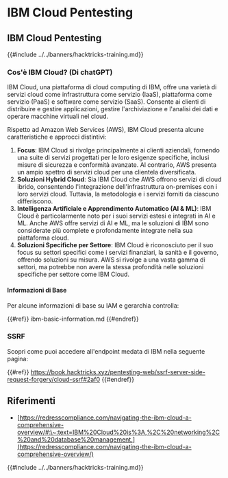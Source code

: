 # IBM Cloud Pentesting

## IBM Cloud Pentesting

{{#include ../../banners/hacktricks-training.md}}

### Cos'è IBM Cloud? (Di chatGPT)

IBM Cloud, una piattaforma di cloud computing di IBM, offre una varietà di servizi cloud come infrastruttura come servizio (IaaS), piattaforma come servizio (PaaS) e software come servizio (SaaS). Consente ai clienti di distribuire e gestire applicazioni, gestire l'archiviazione e l'analisi dei dati e operare macchine virtuali nel cloud.

Rispetto ad Amazon Web Services (AWS), IBM Cloud presenta alcune caratteristiche e approcci distintivi:

1. **Focus**: IBM Cloud si rivolge principalmente ai clienti aziendali, fornendo una suite di servizi progettati per le loro esigenze specifiche, inclusi misure di sicurezza e conformità avanzate. Al contrario, AWS presenta un ampio spettro di servizi cloud per una clientela diversificata.
2. **Soluzioni Hybrid Cloud**: Sia IBM Cloud che AWS offrono servizi di cloud ibrido, consentendo l'integrazione dell'infrastruttura on-premises con i loro servizi cloud. Tuttavia, la metodologia e i servizi forniti da ciascuno differiscono.
3. **Intelligenza Artificiale e Apprendimento Automatico (AI & ML)**: IBM Cloud è particolarmente noto per i suoi servizi estesi e integrati in AI e ML. Anche AWS offre servizi di AI e ML, ma le soluzioni di IBM sono considerate più complete e profondamente integrate nella sua piattaforma cloud.
4. **Soluzioni Specifiche per Settore**: IBM Cloud è riconosciuto per il suo focus su settori specifici come i servizi finanziari, la sanità e il governo, offrendo soluzioni su misura. AWS si rivolge a una vasta gamma di settori, ma potrebbe non avere la stessa profondità nelle soluzioni specifiche per settore come IBM Cloud.

#### Informazioni di Base

Per alcune informazioni di base su IAM e gerarchia controlla:

{{#ref}}
ibm-basic-information.md
{{#endref}}

### SSRF

Scopri come puoi accedere all'endpoint medata di IBM nella seguente pagina:

{{#ref}}
https://book.hacktricks.xyz/pentesting-web/ssrf-server-side-request-forgery/cloud-ssrf#2af0
{{#endref}}

## Riferimenti

- [https://redresscompliance.com/navigating-the-ibm-cloud-a-comprehensive-overview/#:\~:text=IBM%20Cloud%20is%3A,%2C%20networking%2C%20and%20database%20management.](https://redresscompliance.com/navigating-the-ibm-cloud-a-comprehensive-overview/)

{{#include ../../banners/hacktricks-training.md}}
